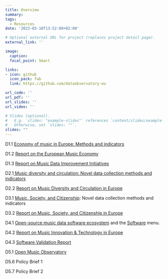 ```yaml
---
title: Overview
summary: 
tags:
  - Resources
date: '2023-03-10T13:52:00+02:00'

# Optional external URL for project (replaces project detail page).
external_link: ''

image:
  caption: 
  focal_point: Smart

links:
- icon: github
  icon_pack: fab
  link: https://github.com/dataobservatory-eu

url_code: ''
url_pdf: ''
url_slides: ''
url_video: ''

# Slides (optional).
#   E.g. `slides: "example-slides"` references `content/slides/example-slides.md`.
#   Otherwise, set `slides: ""`.
slides: ""
---
```


D1.1 [Economy of music in Europe: Methods and indicators](/resources/european-music-economy/)

D1.2 [Report on the European Music Economy](/resources/european-music-economy/)

D1.3 [Report on Music Data Improvement Initiatives](/resources/music-data-improvement-initiatives)

D2.1[ Music diversity and circulation: Novel data collection methods and indicators]((/resources/music-diversity-circulation/))

D2.2 [Report on Music Diversity and Circulation in Europe](/resources/music-diversity-circulation/)

D3.1 [Music, Society, and Citizenship](/resources/music_society_citizenship/): Novel data collection methods and indicators

D3.2 [Report on Music, Society, and Citizenship in Europe](/resources/music_society_citizenship/)

D4.1 [Open-source music data software ecosystem](/resources/open_music_europe_software_ecosystem) and the [Software]() menu.

D4.2 [Report on Music Innovation & Technology in Europe](/resources/music_tech_innovation/)

D4.3 [Software Validation Report](/resources/openmuse_software_validation_report/)

D5.1 [Open Music Observatory](/resources/open_music_observatory/)

D5.6 Policy Brief 1

D5.7 Policy Brief 2